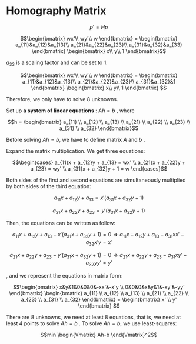 # Homography Matrix

$$ p' = Hp $$

$$\begin{bmatrix}
wx'\\
wy'\\
w
\end{bmatrix} = 
\begin{bmatrix}
a_{11}&a_{12}&a_{13}\\
a_{21}&a_{22}&a_{23}\\
a_{31}&a_{32}&a_{33}
\end{bmatrix}
\begin{bmatrix}
x\\
y\\
1
\end{bmatrix}$$

$a_{33}$ is a scaling factor and can be set to 1. 

$$\begin{bmatrix}
wx'\\
wy'\\
w
\end{bmatrix} = 
\begin{bmatrix}
a_{11}&a_{12}&a_{13}\\
a_{21}&a_{22}&a_{23}\\
a_{31}&a_{32}&1
\end{bmatrix}
\begin{bmatrix}
x\\
y\\
1
\end{bmatrix}
$$

Therefore, we only have to solve 8 unknowns.

Set up **a system of linear equations** : $Ah=b$ , where 

$$h = \begin{bmatrix} 
a_{11} \\
a_{12} \\
a_{13} \\
a_{21} \\
a_{22} \\
a_{23} \\
a_{31} \\
a_{32} 
\end{bmatrix}$$

Before solving $Ah=b$, we have to define matrix $A$ and $b$ .

Expand the matrix multiplication. We get three equations:

$$\begin{cases}
a_{11}x + a_{12}y + a_{13} = wx' \\
a_{21}x + a_{22}y + a_{23} = wy'  \\
a_{31}x + a_{32}y + 1 = w 
\end{cases}$$

Both sides of the first and second equations are simultaneously multiplied by both sides of the third equation:

$$a_{11}x + a_{12}y + a_{13} = x'(a_{31}x + a_{32}y + 1)$$

$$a_{21}x + a_{22}y + a_{23} = y'(a_{31}x + a_{32}y + 1)$$

Then, the equations can be written as follow:

$$a_{11}x + a_{12}y + a_{13} - x'(a_{31}x + a_{32}y + 1) = 0 \Longrightarrow a_{11}x + a_{12}y + a_{13} - a_{31}xx' - a_{32}x'y = x'$$

$$a_{21}x + a_{22}y + a_{23} - y'(a_{31}x + a_{32}y + 1) = 0 \Longrightarrow a_{21}x + a_{22}y + a_{23} - a_{31}xy' - a_{32}yy' = y'$$

, and we represent the equations in matrix form:

$$\begin{bmatrix}
x&y&1&0&0&0&-xx'&-x'y \\
0&0&0&x&y&1&-xy'&-yy'
\end{bmatrix}
\begin{bmatrix}
a_{11} \\ 
a_{12} \\ 
a_{13} \\ 
a_{21} \\ 
a_{22} \\ 
a_{23} \\ 
a_{31} \\ 
a_{32}
\end{bmatrix} = 
\begin{bmatrix}
x' \\ 
y'
\end{bmatrix}
$$

There are 8 unknowns, we need at least 8 equations, that is, we need at least 4 points to solve $Ah=b$ .
To solve $Ah=b$, we use least-squares:

$$min \begin{Vmatrix} Ah-b \end{Vmatrix}^2$$
